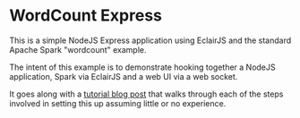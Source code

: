 # WordCount Express

This is a simple NodeJS Express application using EclairJS and the standard Apache Spark "wordcount" example.

The intent of this example is to demonstrate hooking together a NodeJS application, Spark via EclairJS and a web UI via a web socket.  

It goes along with a [tutorial blog post](https://developer.ibm.com/open/2016/10/26/write-your-first-node-js-express-app-with-eclairjs/) that walks through each of the steps involved in setting this up assuming little or no experience.

